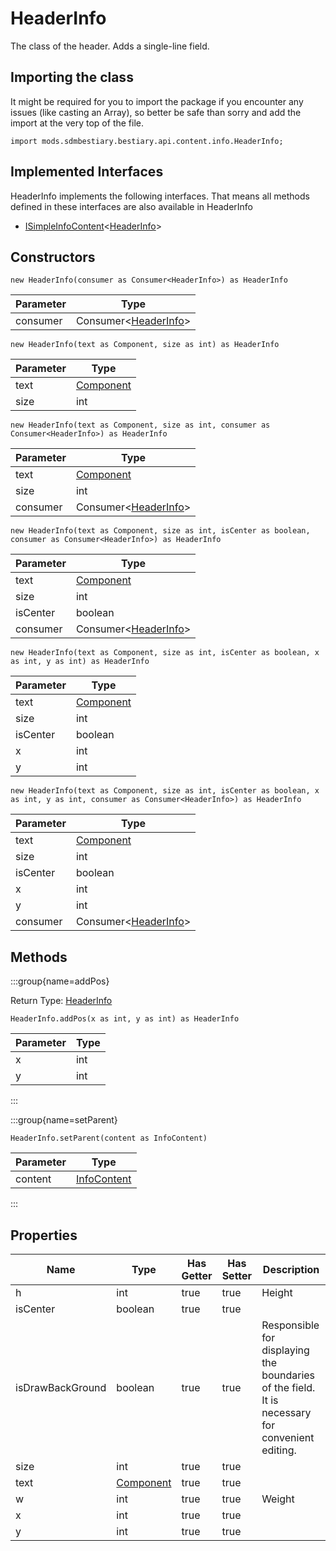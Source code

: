 # HeaderInfo

The class of the header. Adds a single-line field.

## Importing the class

It might be required for you to import the package if you encounter any issues (like casting an Array), so better be safe than sorry and add the import at the very top of the file.
```zenscript
import mods.sdmbestiary.bestiary.api.content.info.HeaderInfo;
```


## Implemented Interfaces
HeaderInfo implements the following interfaces. That means all methods defined in these interfaces are also available in HeaderInfo

- [ISimpleInfoContent](/mods/sdmbestiary/bestiary/api/content/ISimpleInfoContent)&lt;[HeaderInfo](/mods/sdmbestiary/bestiary/api/content/info/HeaderInfo)&gt;

## Constructors


```zenscript
new HeaderInfo(consumer as Consumer<HeaderInfo>) as HeaderInfo
```
| Parameter |                                         Type                                         |
|-----------|--------------------------------------------------------------------------------------|
| consumer  | Consumer&lt;[HeaderInfo](/mods/sdmbestiary/bestiary/api/content/info/HeaderInfo)&gt; |



```zenscript
new HeaderInfo(text as Component, size as int) as HeaderInfo
```
| Parameter |                   Type                   |
|-----------|------------------------------------------|
| text      | [Component](/vanilla/api/text/Component) |
| size      | int                                      |



```zenscript
new HeaderInfo(text as Component, size as int, consumer as Consumer<HeaderInfo>) as HeaderInfo
```
| Parameter |                                         Type                                         |
|-----------|--------------------------------------------------------------------------------------|
| text      | [Component](/vanilla/api/text/Component)                                             |
| size      | int                                                                                  |
| consumer  | Consumer&lt;[HeaderInfo](/mods/sdmbestiary/bestiary/api/content/info/HeaderInfo)&gt; |



```zenscript
new HeaderInfo(text as Component, size as int, isCenter as boolean, consumer as Consumer<HeaderInfo>) as HeaderInfo
```
| Parameter |                                         Type                                         |
|-----------|--------------------------------------------------------------------------------------|
| text      | [Component](/vanilla/api/text/Component)                                             |
| size      | int                                                                                  |
| isCenter  | boolean                                                                              |
| consumer  | Consumer&lt;[HeaderInfo](/mods/sdmbestiary/bestiary/api/content/info/HeaderInfo)&gt; |



```zenscript
new HeaderInfo(text as Component, size as int, isCenter as boolean, x as int, y as int) as HeaderInfo
```
| Parameter |                   Type                   |
|-----------|------------------------------------------|
| text      | [Component](/vanilla/api/text/Component) |
| size      | int                                      |
| isCenter  | boolean                                  |
| x         | int                                      |
| y         | int                                      |



```zenscript
new HeaderInfo(text as Component, size as int, isCenter as boolean, x as int, y as int, consumer as Consumer<HeaderInfo>) as HeaderInfo
```
| Parameter |                                         Type                                         |
|-----------|--------------------------------------------------------------------------------------|
| text      | [Component](/vanilla/api/text/Component)                                             |
| size      | int                                                                                  |
| isCenter  | boolean                                                                              |
| x         | int                                                                                  |
| y         | int                                                                                  |
| consumer  | Consumer&lt;[HeaderInfo](/mods/sdmbestiary/bestiary/api/content/info/HeaderInfo)&gt; |



## Methods

:::group{name=addPos}

Return Type: [HeaderInfo](/mods/sdmbestiary/bestiary/api/content/info/HeaderInfo)

```zenscript
HeaderInfo.addPos(x as int, y as int) as HeaderInfo
```

| Parameter | Type |
|-----------|------|
| x         | int  |
| y         | int  |


:::

:::group{name=setParent}

```zenscript
HeaderInfo.setParent(content as InfoContent)
```

| Parameter |                               Type                                |
|-----------|-------------------------------------------------------------------|
| content   | [InfoContent](/mods/sdmbestiary/bestiary/api/content/InfoContent) |


:::


## Properties

|       Name       |                   Type                   | Has Getter | Has Setter |                                           Description                                           |
|------------------|------------------------------------------|------------|------------|-------------------------------------------------------------------------------------------------|
| h                | int                                      | true       | true       | Height                                                                                          |
| isCenter         | boolean                                  | true       | true       |                                                                                                 |
| isDrawBackGround | boolean                                  | true       | true       | Responsible for displaying the boundaries of the field. It is necessary for convenient editing. |
| size             | int                                      | true       | true       |                                                                                                 |
| text             | [Component](/vanilla/api/text/Component) | true       | true       |                                                                                                 |
| w                | int                                      | true       | true       | Weight                                                                                          |
| x                | int                                      | true       | true       |                                                                                                 |
| y                | int                                      | true       | true       |                                                                                                 |

